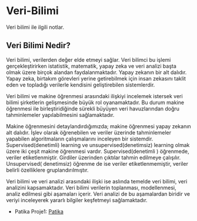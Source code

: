 # Veri-Bilimi
Veri bilimi ile ilgili notlar.

## Veri Bilimi Nedir?  
Veri bilimi, verilerden değer elde etmeyi sağlar. Veri bilimci bu işlemi gerçekleştirirken istatistik, matematik, yapay zeka ve veri analizi başta olmak üzere birçok alandan faydalanmaktadır. Yapay zekanın bir alt dalıdır.  Yapay zeka, birtakım görevleri yerine getirebilmek için insan zekasını taklit eden ve topladığı verilerle kendisini geliştirebilen sistemlerdir.

Veri bilimi ve makine öğrenmesi arasındaki ilişkiyi incelemek istersek veri bilimi şirketlerin gelişmesinde büyük rol oyanamaktadır. Bu durum makine öğrenmesi ile birleştiridiğinde sürekli büyüyen veri havuzlarından doğru tahminlemeler yapılabilmesini sağlamaktadır.

Makine öğrenmesini detaylandırdığımızda; makine öğrenmesi yapay zekanın alt dalıdır. İşlev olarak öğrenebilen ve veriler üzerinde tahminlemeler yapabilen algoritmaların çalışmalarını inceleyen bir sistemdir. Supervised(denetimli) learning ve unsupervised(denetimsiz) learning olmak üzere iki çeşit makine öğrenmesi vardır.
Supervised(denetimli ) öğrenmede, veriler etiketlenmiştir. Girdiler üzerinden çıktılar tahmin edilmeye çalışılır. Unsupervised( denetimsiz) öğrenme de ise veriler etiketlenmemiştir, veriler belirli özelliklere gruplandırılmıştır. 

Veri bilimi ve veri analizi arasındaki ilişki ise aslında temelde veri bilimi, veri analizini kapsamaktadır. Veri bilimi verilerin toplanması, modellenmesi, analiz edilmesi gibi aşamaları içerir. Veri analizi de bu aşamalardan biridir ve veriyi inceleyerek yararlı bilgiler keşfetmeyi sağlamaktadır. 


- Patika Proje1: [Patika](https://app.patika.dev/courses/veri-bilimine-giris/proje)

